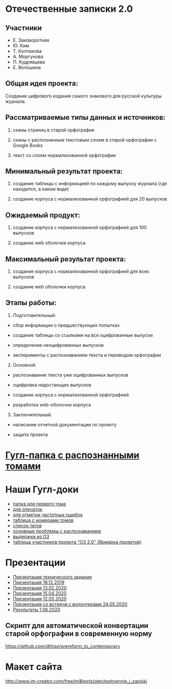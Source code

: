 # Отечественные записки 2.0

## Участники

* Е. Заковоротная
* Ю. Ким
* Т. Колпакова
* А. Моргунова
* П. Кудрявцева
* Е. Волошина


## Общая идея проекта:
Создание цифрового издания самого знакового для русской культуры журнала.

## Рассматриваемые типы данных и источников:
1. сканы страниц в старой орфографии

2. сканы с распознанным текстовым слоем в старой орфографии с Google Books

3. текст со слоем нормализованной орфографии

## Минимальный результат проекта:
1. создание таблицы с информацией по каждому выпуску журнала (где находится, в каком виде)

2. создание корпуса с нормализованной орфографией для 20 выпусков

## Ожидаемый продукт:
1. создание корпуса с нормализованной орфографией для 100 выпусков

2. создание  web оболочки корпуса

## Максимальный результат проекта:
1. создание корпуса с нормализованной орфографией для всех выпусков

2. создание  web оболочки корпуса

## Этапы работы:
1. Подготовительный:

* сбор информации о предшествующих попытках

* создание таблицы со ссылками на все оцифрованные выпуски

* определение неоцифрованных выпусков

* эксперименты с распознаванием текста и переводом орфографии

2. Основной:

* распознавание текста уже оцифрованных выпусков

* оцифровка недостающих выпусков

* создание корпуса с нормализованной орфографией

* разработка web-оболочки корпуса

3. Заключительный:

* написание отчетной документации по проекту

* защита проекта


# [Гугл-папка с распознанными томами](https://drive.google.com/drive/folders/17svGNpfBqkN_km5VC66Qec-Ck8_FXyrL)

# Наши Гугл-доки
- [папка для первого тома](https://drive.google.com/drive/u/0/folders/12pad-9EZRvJ2TcLsC4Vclv5KL0LNeeJ9)
- [для опечаток](https://docs.google.com/document/d/1YIW9JnEHyPXfiYjNLVXic4GCZ5krc5Rl-aWsaEcUZj8/edit)
- [для отметки частотных ошибок](https://docs.google.com/document/d/1EtkW6WYSqXvFNOa5Ciu0JSbnO6BjsyyRfBMeBtQD3pY/edit?usp=sharing)
- [таблица с номерами томов](https://docs.google.com/spreadsheets/d/1IiwFDuS5CN-La4fLHH_GnkegAll4KHnxhLJ2S8eJ46Y/edit?usp=sharing)
- [список тегов](https://docs.google.com/document/d/166ehlLOQG6A5BrfUWcwsMJR7k4vUdmSqboBPJ0PKkm8/edit)
- [основные проблемы с распознаванием](https://docs.google.com/document/d/1hxyunYEh6UzidO24GKbXRpQ3BVv1FK3dZhhH-iZOV8w/edit)
- [выдержки из ОЗ](https://docs.google.com/document/d/102HcgwrNVy2DrQeDVakcInLCf6LyfKkQ2VggL91pyUw/edit)
- [таблица участников проекта "ОЗ 2.0" (Ярмарка проектов)](https://docs.google.com/spreadsheets/d/1_dUaN1Qarl5qp1JPnn4QUNZFOLSFLX83M33zFnspxM0/edit?usp=sharing)

# Презентации
- [Презентация технического задания](https://docs.google.com/presentation/d/1o-GR7pnYCiljIjwS4WKwNQwBDLGqG6nIX5H8QdIlSNU/edit?usp=sharing)
- [Презентация 18.12.2019](https://docs.google.com/presentation/d/1BFz_LcvaEb0Y5J5nRxBKhYtjcpe-eMOFk1HvNMSZuWM/edit#slide=id.p12)
- [Презентация 13.02.2020](https://docs.google.com/presentation/d/1Fu4CikONCPeAPrj7Qvp1b3t9ex8azgPdHeGFD9Szdr8/edit#slide=id.g52bdcee6c3_0_0)
- [Презентация 15.04.2020](https://docs.google.com/presentation/d/1PlZfi9EpeMsfkAd0sgQM5IHxHYEMHz5OEJcBCIJXg_I/edit#slide=id.p1)
- [Презентация 12.05.2020](https://docs.google.com/presentation/d/10_cUfDjbgJaoQAkoh7dsnjx5Fu_QpGitgUSeoVoRxho/edit#slide=id.g850d937a71_2_45)
- [Презентация со встречи с волонтерами 24.05.2020](https://docs.google.com/presentation/d/1j0B3WhtY4gf73sPdc0QWyXDNBs4fXpokZwCe9gbeteU/edit?usp=sharing)
- [Результаты 1.06.2020](https://docs.google.com/presentation/d/1NY2FKKoscIBq1QfVpZS-naGXV9MSf8EElLYuSl42NG4/edit#slide=id.g87c6641fa5_2_45)
## Скрипт для автоматической конвертации старой орфографии в современную норму
https://github.com/dhhse/prereform_to_contemporary

# Макет сайта
http://www.im-creator.com/free/ml&texts/otechestvennie_i_zapiski
